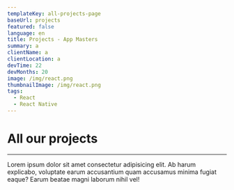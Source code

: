 ```yaml
---
templateKey: all-projects-page
baseUrl: projects
featured: false
language: en
title: Projects - App Masters
summary: a
clientName: a
clientLocation: a
devTime: 22
devMonths: 20
image: /img/react.png
thumbnailImage: /img/react.png
tags:
  - React
  - React Native
---
```

# All our projects

---

Lorem ipsum dolor sit amet consectetur adipisicing elit. Ab harum explicabo, voluptate earum accusantium quam accusamus minima fugiat eaque? Earum beatae magni laborum nihil vel!
